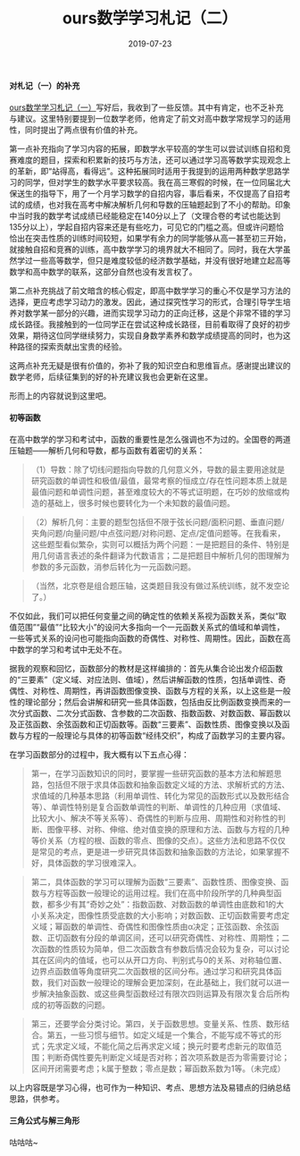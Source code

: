 ﻿---
title: ours数学学习札记（二）
date: 2019-07-23
tags:
---

#### 对札记（一）的补充

[ours数学学习札记（一）](https://ourspolitique.github.io/2019/07/20/mathematiques/)写好后，我收到了一些反馈。其中有肯定，也不乏补充与建议。这里特别要提到一位数学老师，他肯定了前文对高中数学常规学习的适用性，同时提出了两点很有价值的补充。
<!-- more -->

第一点补充指向了学习内容的拓展，即数学水平较高的学生可以尝试训练自招和竞赛难度的题目，探索和积累新的技巧与方法，还可以通过学习高等数学实现观念上的革新，即“站得高，看得远”。这种拓展同时适用于我提到的运用两种数学思路学习的同学，但对学生的数学水平要求较高。我在高三寒假的时候，在一位同届北大保送生的指导下，用了一个月学习数学的自招内容，事后看来，不仅提高了自招考试的成绩，也对我在高考中解决解析几何和导数的压轴题起到了不小的帮助。印象中当时我的数学考试成绩已经能稳定在140分以上了（文理合卷的考试也能达到135分以上），学起自招内容来还是有些吃力，可见它的门槛之高。但或许问题恰恰出在突击性质的训练时间较短，如果学有余力的同学能够从高一甚至初三开始，就接触自招和竞赛的训练，高中数学学习的境界就大不相同了。同时，我在大学虽然学过一些高等数学，但只是难度较低的经济数学基础，并没有很好地建立起高等数学和高中数学的联系，这部分自然也没有发言权了。

第二点补充挑战了前文暗含的核心假定，即高中数学学习的重心不仅是学习方法的选择，更应考虑学习动力的激发。因此，通过探究性学习的形式，合理引导学生培养对数学某一部分的兴趣，进而实现学习动力的正向迁移，这是个非常不错的学习成长路径。我接触到的一位同学正在尝试这种成长路径，目前看取得了良好的初步效果，期待这位同学继续努力，实现自身数学素养和数学成绩提高的同时，也为这种路径的探索贡献出宝贵的经验。

这两点补充无疑是很有价值的，弥补了我的知识空白和思维盲点。感谢提出建议的数学老师，后续征集到的好的补充建议我也会更新在这里。

形而上的内容就说到这里吧。

#### 初等函数

在高中数学的学习和考试中，函数的重要性是怎么强调也不为过的。全国卷的两道压轴题——解析几何和导数，都与函数有着密切的关系：

> （1）导数：除了切线问题指向导数的几何意义外，导数的最主要用途就是研究函数的单调性和极值/最值，最常考察的恒成立/存在性问题本质上就是最值问题和单调性问题，甚至难度较大的不等式证明题，在巧妙的放缩或构造的基础上，很多时候也要转化为一个未知数的最值问题。

> （2）解析几何：主要的题型包括但不限于弦长问题/面积问题、垂直问题/夹角问题/向量问题/中点弦问题/对称问题、定点/定值问题等。在我看来，这些题型看似繁杂，实则可以概括为两个问题：一是把题目的条件、特别是用几何语言表述的条件翻译为代数语言；二是把题目中解析几何的图理解为参数的多元函数，消参后转化为一元函数问题。

> （当然，北京卷是组合题压轴，这类题目我没有做过系统训练，就不发空论了。）

不仅如此，我们可以把任何变量之间的确定性的依赖关系视为函数关系，类似“取值范围”“最值”“比较大小”的设问大多指向一个一元函数关系式的值域和单调性，一些等式关系的设问也可能指向函数的奇偶性、对称性、周期性。因此，函数在高中数学的学习和考试中无处不在。

据我的观察和回忆，函数部分的教材是这样编排的：首先从集合论出发介绍函数的“三要素”（定义域、对应法则、值域），然后讲解函数的性质，包括单调性、奇偶性、对称性、周期性，再讲函数图像变换、函数与方程的关系，以上这些是一般性的理论部分；然后会讲解和研究一些具体函数，包括由反比例函数变换而来的一次分式函数、二次分式函数、含参数的二次函数、指数函数、对数函数、幂函数以及正弦函数、余弦函数和正切函数等。函数“三要素”、函数性质、图像变换以及函数与方程的一般理论与具体的初等函数“经纬交织”，构成了函数学习的主要内容。

在学习函数部分的过程中，我大概有以下五点心得：

> 第一，在学习函数知识的同时，要掌握一些研究函数的基本方法和解题思路，包括但不限于求具体函数和抽象函数定义域的方法、求解析式的方法、求值域的几种基本思路（利用单调性、转化为常见的函数形式以及数形结合等）、单调性特别是复合函数单调性的判断、单调性的几种应用（求值域、比较大小、解决不等关系等）、奇偶性的判断与应用、周期性和对称性的判断、图像平移、对称、伸缩、绝对值变换的原理和方法、函数与方程的几种等价关系（方程的根、函数的零点、图像的交点）。这些方法和思路不仅仅是常见的考点，更是进一步研究具体函数和抽象函数的方法论，如果掌握不好，具体函数的学习很难深入。

> 第二，具体函数的学习可以理解为函数“三要素”、函数性质、图像变换、函数与方程等函数一般理论的运用过程。我们在高中阶段所学的几种典型函数，都多少有其“奇妙之处”：指数函数、对数函数的单调性由底数和1的大小关系决定，图像性质受底数的大小影响；对数函数、正切函数需要考虑定义域；幂函数的单调性、奇偶性和图像性质由α决定；正弦函数、余弦函数、正切函数有分段的单调区间，还可以研究奇偶性、对称性、周期性；二次函数的性质较为简单，但二次函数含有参数后情况会较为复杂，可以讨论其在区间内的值域，也可以从开口方向、判别式与0的关系、对称轴位置、边界点函数值等角度研究二次函数根的区间分布。通过学习和研究具体函数，我们对函数一般理论的理解会更加深刻，在此基础上，我们就可以进一步解决抽象函数、或这些典型函数经过有限次四则运算及有限次复合后所构成的初等函数的问题。

> 第三，还要学会分类讨论。第四，关于函数思想。变量关系、性质、数形结合。第五，一些习惯与细节。如定义域是一个集合，不能写成不等式的形式；先求定义域，不能化简之后再求定义域；换元时要考虑新元的取值范围；判断奇偶性要先判断定义域是否对称；首次项系数是否为零需要讨论；区间开闭需要考虑；k属于整数；零点是数；幂函数系数为1等。（未完成）

以上内容既是学习心得，也可作为一种知识、考点、思想方法及易错点的归纳总结思路，供参考。

#### 三角公式与解三角形

咕咕咕~
